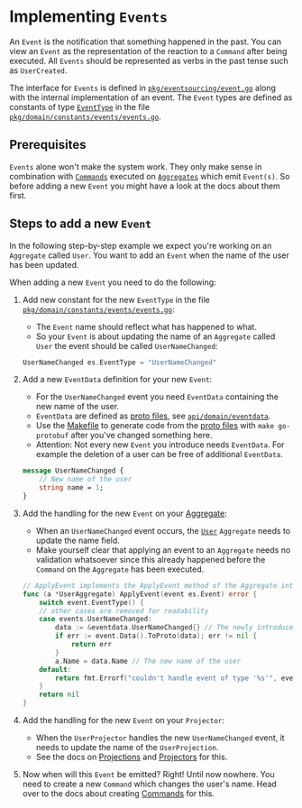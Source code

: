 # Implementing `Events`

An `Event` is the notification that something happened in the past. You can view an `Event` as the representation of the reaction to a `Command` after being executed. All `Events` should be represented as verbs in the past tense such as `UserCreated`.

The interface for `Events` is defined in [`pkg/eventsourcing/event.go`](../../pkg/eventsourcing/event.go) along with the internal implementation of an event.
The `Event` types are defined as constants of type [`EventType`](../../pkg/eventsourcing/event.go) in the file [`pkg/domain/constants/events/events.go`](../../pkg/domain/constants/events/events.go).

## Prerequisites

`Events` alone won't make the system work. They only make sense in combination with [`Commands`](02-commands.md) executed on [`Aggregates`](03-aggregates.md) which emit `Event(s)`.
So before adding a new `Event` you might have a look at the docs about them first.

## Steps to add a new `Event`

In the following step-by-step example we expect you're working on an `Aggregate` called `User`.
You want to add an `Event` when the name of the user has been updated.

When adding a new `Event` you need to do the following:

1. Add new constant for the new `EventType` in the file [`pkg/domain/constants/events/events.go`](../../pkg/domain/constants/events/events.go):
    * The `Event` name should reflect what has happened to what.
    * So your `Event` is about updating the name of an `Aggregate` called `User` the event should be called `UserNameChanged`:

    ```go
    UserNameChanged es.EventType = "UserNameChanged"
    ```

1. Add a new `EventData` definition for your new `Event`:
    * For the `UserNameChanged` event you need `EventData` containing the new name of the user.
    * `EventData` are defined as [proto files](https://developers.google.com/protocol-buffers/docs/proto3), see [`api/domain/eventdata`](../../api/domain/eventdata).
    * Use the [Makefile](../../Makefile.md) to generate code from the [proto files](https://developers.google.com/protocol-buffers/docs/proto3) with `make go-protobuf` after you've changed something here.
    * Attention: Not every new `Event` you introduce needs `EventData`. For example the deletion of a user can be free of additional `EventData`.

    ```protobuf
    message UserNameChanged {
        // New name of the user
        string name = 1;
    }
    ```

1. Add the handling for the new `Event` on your [Aggregate](03-aggregates.md):
    * When an `UserNameChanged` event occurs, the [`User`](../../pkg/domain/aggregates/user.go) `Aggregate` needs to update the name field.
    * Make yourself clear that applying an event to an `Aggregate` needs no validation whatsoever since this already happened before the `Command` on the `Aggregate` has been executed.

    ```go
    // ApplyEvent implements the ApplyEvent method of the Aggregate interface.
    func (a *UserAggregate) ApplyEvent(event es.Event) error {
        switch event.EventType() {
        // other cases are removed for readability
        case events.UserNameChanged:
            data := &eventdata.UserNameChanged{} // The newly introduced EventData
            if err := event.Data().ToProto(data); err != nil {
                return err
            }
            a.Name = data.Name // The new name of the user
        default:
            return fmt.Errorf("couldn't handle event of type '%s'", event.EventType())
        }
        return nil
    }
    ```

1. Add the handling for the new `Event` on your `Projector`:
    * When the `UserProjector` handles the new `UserNameChanged` event, it needs to update the name of the `UserProjection`.
    * See the docs on [Projections](04-projections.md) and [Projectors](05-projectors.md) for this.

1. Now when will this `Event` be emitted?
Right!
Until now nowhere.
You need to create a new `Command` which changes the user's name.
Head over to the docs about creating [Commands](02-commands.md) for this.
